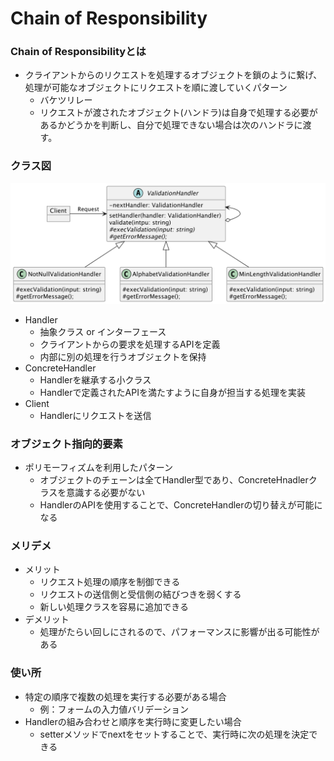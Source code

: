 # Chain of Responsibility

### Chain of Responsibilityとは
- クライアントからのリクエストを処理するオブジェクトを鎖のように繋げ、処理が可能なオブジェクトにリクエストを順に渡していくパターン
  - バケツリレー
  - リクエストが渡されたオブジェクト(ハンドラ)は自身で処理する必要があるかどうかを判断し、自分で処理できない場合は次のハンドラに渡す。

### クラス図
![クラス図](./%E3%82%AF%E3%83%A9%E3%82%B9%E5%9B%B3.png)

- Handler
  - 抽象クラス or インターフェース
  - クライアントからの要求を処理するAPIを定義
  - 内部に別の処理を行うオブジェクトを保持
- ConcreteHandler
  - Handlerを継承する小クラス
  - Handlerで定義されたAPIを満たすように自身が担当する処理を実装
- Client
  - Handlerにリクエストを送信

### オブジェクト指向的要素
- ポリモーフィズムを利用したパターン
  - オブジェクトのチェーンは全てHandler型であり、ConcreteHnadlerクラスを意識する必要がない
  - HandlerのAPIを使用することで、ConcreteHandlerの切り替えが可能になる

### メリデメ
- メリット
  - リクエスト処理の順序を制御できる
  - リクエストの送信側と受信側の結びつきを弱くする
  - 新しい処理クラスを容易に追加できる
- デメリット
  - 処理がたらい回しにされるので、パフォーマンスに影響が出る可能性がある

### 使い所
- 特定の順序で複数の処理を実行する必要がある場合
  - 例：フォームの入力値バリデーション
- Handlerの組み合わせと順序を実行時に変更したい場合
  - setterメソッドでnextをセットすることで、実行時に次の処理を決定できる